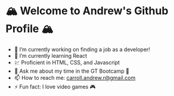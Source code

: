 #  🏔 Welcome to Andrew's Github Profile  🏔


- 🔭 I’m currently working on finding a job as a developer!  
- 🌱 I’m currently learning React  
- 💹 Proficient in HTML, CSS, and Javascript  
- 💬 Ask me about my time in the GT Bootcamp 🥾
- 📫 How to reach me: carroll.andrew.r@gmail.com  
- ⚡ Fun fact: I love video games 🎮  
